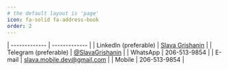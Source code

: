 ```yaml
---
# the default layout is 'page'
icon: fa-solid fa-address-book 
order: 2
---
```


| ------------- | ------------- |
| LinkedIn (preferable) | [Slava Grishanin](https://www.linkedin.com/in/slava-grishanin) |
| Telegram (preferable) | [@SlavaGrishanin](https://t.me/SlavaGrishanin) |
| WhatsApp | 206-513-9854 |
| E-mail | slava.mobile.dev@gmail.com |
| Mobile | 206-513-9854 |